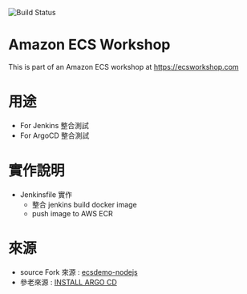 ![Build Status](https://codebuild.us-east-2.amazonaws.com/badges?uuid=eyJlbmNyeXB0ZWREYXRhIjoidDRkc2xFKzlVaVpRZXRiK1VrV3crbVNQMnJBNHdzQjQrVlQwaXdqVHdlYW94RU9jODN0R0I4WGJieEJLdjRldktxN3pCMWNTbW9YVUVPUmNzcVFCd0FjPSIsIml2UGFyYW1ldGVyU3BlYyI6Ikg0S29yNDFQUEVHMWVoN2wiLCJtYXRlcmlhbFNldFNlcmlhbCI6MX0%3D&branch=master)

# Amazon ECS Workshop

This is part of an Amazon ECS workshop at https://ecsworkshop.com

# 用途

  * For Jenkins 整合測試
  * For ArgoCD 整合測試
  
# 實作說明
* Jenkinsfile 實作
   * 整合 jenkins build docker image 
   * push image to AWS ECR

# 來源 
* source Fork 來源 : [ecsdemo-nodejs](https://github.com/brentley/ecsdemo-nodejs)
* 參老來源 : [INSTALL ARGO CD](https://www.eksworkshop.com/intermediate/290_argocd/install/)
